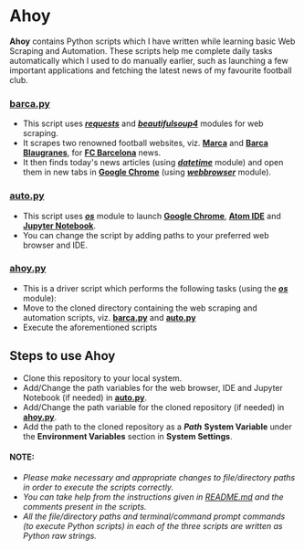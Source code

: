 # Ahoy

__Ahoy__ contains Python scripts which I have written while learning basic Web Scraping and Automation. These scripts help me complete daily tasks automatically which I used to do manually earlier, such as launching a few important applications and fetching the latest news of my favourite football club.

### [barca.py](barca.py)

* This script uses [*__requests__*](https://pypi.org/project/requests/) and [_**beautifulsoup4**_](https://pypi.org/project/beautifulsoup4/) modules for web scraping.
* It scrapes two renowned football websites, viz. [__Marca__](https://www.marca.com/en/) and [__Barca Blaugranes__](https://www.barcablaugranes.com/), for [__FC Barcelona__](https://www.fcbarcelona.com/en/) news.
* It then finds today's news articles (using [*__datetime__*](https://docs.python.org/3.8/library/datetime.html) module) and open them in new tabs in [__Google Chrome__](https://www.google.com/chrome/) (using [_**webbrowser**_](https://docs.python.org/3.8/library/webbrowser.html) module).

### [auto.py](auto.py)

* This script uses [*__os__*](https://docs.python.org/3.8/library/os.html) module to launch [__Google Chrome__](https://www.google.com/chrome/), [__Atom IDE__](https://atom.io/) and [__Jupyter Notebook__](https://jupyter.org/).
* You can change the script by adding paths to your preferred web browser and IDE.

### [ahoy.py](ahoy.py)

* This is a driver script which performs the following tasks (using the [*__os__*](https://docs.python.org/3.8/library/os.html) module):
* Move to the cloned directory containing the web scraping and automation scripts, viz. [__barca.py__](barca.py) and [__auto.py__](auto.py)
* Execute the aforementioned scripts

## Steps to use Ahoy

* Clone this repository to your local system.
* Add/Change the path variables for the web browser, IDE and Jupyter Notebook (if needed) in [__auto.py__](auto.py).
* Add/Change the path variable for the cloned repository (if needed) in [__ahoy.py__](ahoy.py).
* Add the path to the cloned repository as a *__Path__* __System Variable__ under the __Environment Variables__ section in __System Settings__.

#### NOTE:

* _Please make necessary and appropriate changes to file/directory paths in order to execute the scripts correctly._
* _You can take help from the instructions given in [README.md](README.md) and the comments present in the scripts._
* _All the file/directory paths and terminal/command prompt commands (to execute Python scripts) in each of the three scripts are written as Python raw strings._
